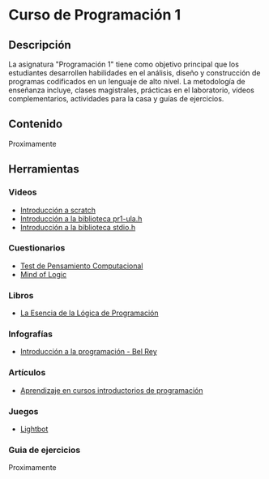 # Curso de Programación 1

## Descripción
La asignatura "Programación 1" tiene como objetivo principal que los estudiantes desarrollen habilidades en el análisis, diseño y construcción de programas codificados en un lenguaje de alto nivel. La metodología de enseñanza incluye, clases magistrales, prácticas en el laboratorio, vídeos complementarios, actividades para la casa y guías de ejercicios.

## Contenido
Proximamente

## Herramientas

### Videos
* [Introducción a scratch](https://www.youtube.com/playlist?list=PLpB9366DV8cYlHDl3-8_W017P_K1h6A_z)
* [Introducción a la biblioteca pr1-ula.h](https://www.youtube.com/playlist?list=PLpB9366DV8cYkSQiGcuN-tV4xwqS-ci_P)
* [Introducción a la biblioteca stdio.h](https://www.youtube.com/playlist?list=PLpB9366DV8cYkSQiGcuN-tV4xwqS-ci_P)

### Cuestionarios
* [Test de Pensamiento Computacional](https://quiz.directory/quiz/yKtww7nw)
* [Mind of Logic](https://quiz.directory/quiz/s6vJMCE1)

### Libros
* [La Esencia de la Lógica de Programación](https://github.com/jose6alejandro/PR1/tree/master/Lectura)

### Infografías 
* [Introducción a la programación - Bel Rey](https://teloexplicocongatitos.com/poster/tlecg05)

### Artículos
* [Aprendizaje en cursos introductorios de programación](https://www.researchgate.net/project/Aprendizaje-en-cursos-introductorios-de-programacion)

### Juegos
* [Lightbot](https://lightbot.com)

### Guia de ejercicios
Proximamente


